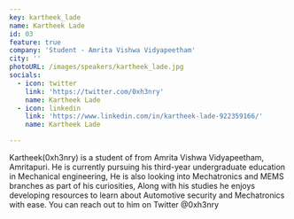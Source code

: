 ```yaml
---
key: kartheek_lade
name: Kartheek Lade
id: 03
feature: true
company: 'Student - Amrita Vishwa Vidyapeetham'
city: ''
photoURL: /images/speakers/kartheek_lade.jpg
socials:
  - icon: twitter
    link: 'https://twitter.com/0xh3nry'
    name: Kartheek Lade
  - icon: linkedin
    link: 'https://www.linkedin.com/in/kartheek-lade-922359166/'
    name: Kartheek Lade    

---
```

Kartheek(0xh3nry) is a student of from Amrita Vishwa Vidyapeetham, Amritapuri. He is currently pursuing his third-year undergraduate education in Mechanical engineering, He is also looking into Mechatronics and MEMS branches as part of his curiosities, Along with his studies he enjoys developing resources to learn about Automotive security and Mechatronics with ease. You can reach out to him on Twitter @0xh3nry
